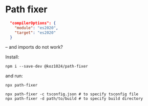 # Path fixer

```json
  "compilerOptions": {
    "module": "es2020",
    "target": "es2020"
  }
```
– and imports do not work?

Install:

```shell
npm i --save-dev @koz1024/path-fixer
```

and run: 
```shell
npx path-fixer
```

```shell
npx path-fixer -c tsconfig.json # to specify tsconfig file
npx path-fixer -d path/to/build # to specify build directory
```

```shell
```
